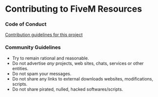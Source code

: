 # Contributing to FiveM Resources

### Code of Conduct
[Contribution guidelines for this project](CODE_OF_CONDUCT.md)


### Community Guidelines

- Try to remain rational and reasonable.
- Do not advertise _any_ projects, web sites, chats, services or other entities.
- Do not spam your messages.
- Do not share any links to external downloads websites, modifications, scripts.
- Do not share pirated, nulled, hacked softwares/scripts.
